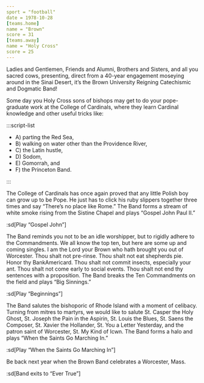 ```yaml
---
sport = "football"
date = 1978-10-28
[teams.home]
name = "Brown"
score = 31
[teams.away]
name = "Holy Cross"
score = 25
---
```


Ladies and Gentlemen, Friends and Alumni, Brothers and Sisters, and all you sacred cows, presenting, direct from a 40-year engagement moseying around in the Sinai Desert, it’s the Brown University Reigning Catechismic and Dogmatic Band!

Some day you Holy Cross sons of bishops may get to do your pope-graduate work at the College of Cardinals, where they learn Cardinal knowledge and other useful tricks like:

:::script-list

- A) parting the Red Sea,
- B) walking on water other than the Providence River,
- C) the Latin hustle,
- D) Sodom,
- E) Gomorrah, and
- F) the Princeton Band.

:::

The College of Cardinals has once again proved that any little Polish boy can grow up to be Pope. He just has to click his ruby slippers together three times and say “There’s no place like Rome.” The Band forms a stream of white smoke rising from the Sistine Chapel and plays “Gospel John Paul II.”

:sd[Play “Gospel John”]

The Band reminds you not to be an idle worshipper, but to rigidly adhere to the Commandments. We all know the top ten, but here are some up and coming singles. I am the Lord your Brown who hath brought you out of Worcester. Thou shalt not pre-rinse. Thou shalt not eat shepherds pie. Honor thy BankAmericard. Thou shalt not commit insects, especially your ant. Thou shalt not come early to social events. Thou shalt not end thy sentences with a proposition. The Band breaks the Ten Commandments on the field and plays “Big Sinnings.”

:sd[Play “Beginnings”]

The Band salutes the bishoporic of Rhode Island with a moment of celibacy. Turning from mitres to martyrs, we would like to salute St. Casper the Holy Ghost, St. Joseph the Pain in the Aspirin, St. Louis the Blues, St. Saens the Composer, St. Xavier the Hollander, St. You a Letter Yesterday, and the patron saint of Worcester, St. My Kind of Icwn. The Band forms a halo and plays “When the Saints Go Marching In.”

:sd[Play “When the Saints Go Marching In”]

Be back next year when the Brown Band celebrates a Worcester, Mass.

:sd[Band exits to “Ever True”]
